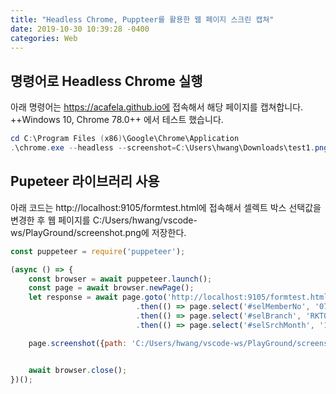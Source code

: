 ```yaml
---
title: "Headless Chrome, Puppteer를 활용한 웹 페이지 스크린 캡쳐"
date: 2019-10-30 10:39:28 -0400
categories: Web
---
```


## 명령어로 Headless Chrome 실행

아래 명령어는 https://acafela.github.io에 접속해서 해당 페이지를 캡쳐합니다.
++Windows 10, Chrome 78.0++ 에서 테스트 했습니다.

```powershell
cd C:\Program Files (x86)\Google\Chrome\Application
.\chrome.exe --headless --screenshot=C:\Users\hwang\Downloads\test1.png --window-size=1000,1000 --default-background-color=0 https://acafela.github.io --virtual-time-budget=1000
```

## Pupeteer 라이브러리 사용

아래 코드는 http://localhost:9105/formtest.html에 접속해서 셀렉트 박스 선택값을 변경한 후
웹 페이지를 C:/Users/hwang/vscode-ws/PlayGround/screenshot.png에 저장한다.

```javascript
const puppeteer = require('puppeteer');

(async () => {
    const browser = await puppeteer.launch();
    const page = await browser.newPage();
    let response = await page.goto('http://localhost:9105/formtest.html', {waitUntil : "networkidle0" })
                            .then(() => page.select('#selMemberNo', '07730063'))
                            .then(() => page.select('#selBranch', 'RKT01'))
                            .then(() => page.select('#selSrchMonth', '11'));

    page.screenshot({path: 'C:/Users/hwang/vscode-ws/PlayGround/screenshot.png'})


    await browser.close();
})();
```
